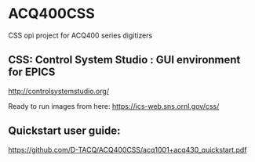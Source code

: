 # ACQ400CSS
CSS opi project for ACQ400 series digitizers

## CSS: Control System Studio : GUI environment for EPICS
http://controlsystemstudio.org/

Ready to run images from here: 
https://ics-web.sns.ornl.gov/css/

## Quickstart user guide:
https://github.com/D-TACQ/ACQ400CSS/acq1001+acq430_quickstart.pdf

